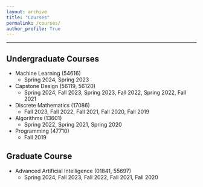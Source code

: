 ```yaml
---
layout: archive
title: "Courses"
permalink: /courses/
author_profile: True
---
```


-----
## Undergraduate Courses
* Machine Learning (54616)
   * Spring 2024, Spring 2023
* Capstone Design (56119, 56120)
   * Spring 2024, Fall 2023, Spring 2023, Fall 2022, Spring 2022, Fall 2021
* Discrete Mathematics (17086)
   * Fall 2023, Fall 2022, Fall 2021, Fall 2020, Fall 2019
* Algorithms (13601)
   * Spring 2022, Spring 2021, Spring 2020
* Programming (47710)
   * Fall 2019

## Graduate Course
* Advanced Artificial Intelligence (01841, 55697)
   * Spring 2024, Fall 2023, Fall 2022, Fall 2021, Fall 2020
